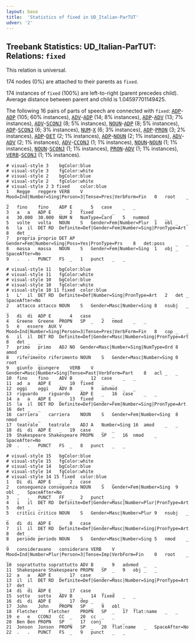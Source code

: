 ```yaml
---
layout: base
title:  'Statistics of fixed in UD_Italian-ParTUT'
udver: '2'
---
```


## Treebank Statistics: UD_Italian-ParTUT: Relations: `fixed`

This relation is universal.

174 nodes (0%) are attached to their parents as `fixed`.

174 instances of `fixed` (100%) are left-to-right (parent precedes child).
Average distance between parent and child is 1.04597701149425.

The following 16 pairs of parts of speech are connected with `fixed`: <tt><a href="it_partut-pos-ADP.html">ADP</a></tt>-<tt><a href="it_partut-pos-ADP.html">ADP</a></tt> (105; 60% instances), <tt><a href="it_partut-pos-ADV.html">ADV</a></tt>-<tt><a href="it_partut-pos-ADP.html">ADP</a></tt> (14; 8% instances), <tt><a href="it_partut-pos-ADP.html">ADP</a></tt>-<tt><a href="it_partut-pos-ADV.html">ADV</a></tt> (13; 7% instances), <tt><a href="it_partut-pos-ADV.html">ADV</a></tt>-<tt><a href="it_partut-pos-SCONJ.html">SCONJ</a></tt> (8; 5% instances), <tt><a href="it_partut-pos-NOUN.html">NOUN</a></tt>-<tt><a href="it_partut-pos-ADP.html">ADP</a></tt> (8; 5% instances), <tt><a href="it_partut-pos-ADP.html">ADP</a></tt>-<tt><a href="it_partut-pos-SCONJ.html">SCONJ</a></tt> (6; 3% instances), <tt><a href="it_partut-pos-NUM.html">NUM</a></tt>-<tt><a href="it_partut-pos-X.html">X</a></tt> (6; 3% instances), <tt><a href="it_partut-pos-ADP.html">ADP</a></tt>-<tt><a href="it_partut-pos-PRON.html">PRON</a></tt> (3; 2% instances), <tt><a href="it_partut-pos-ADP.html">ADP</a></tt>-<tt><a href="it_partut-pos-DET.html">DET</a></tt> (2; 1% instances), <tt><a href="it_partut-pos-ADP.html">ADP</a></tt>-<tt><a href="it_partut-pos-NOUN.html">NOUN</a></tt> (2; 1% instances), <tt><a href="it_partut-pos-ADV.html">ADV</a></tt>-<tt><a href="it_partut-pos-ADV.html">ADV</a></tt> (2; 1% instances), <tt><a href="it_partut-pos-ADV.html">ADV</a></tt>-<tt><a href="it_partut-pos-CCONJ.html">CCONJ</a></tt> (1; 1% instances), <tt><a href="it_partut-pos-NOUN.html">NOUN</a></tt>-<tt><a href="it_partut-pos-NOUN.html">NOUN</a></tt> (1; 1% instances), <tt><a href="it_partut-pos-NOUN.html">NOUN</a></tt>-<tt><a href="it_partut-pos-SCONJ.html">SCONJ</a></tt> (1; 1% instances), <tt><a href="it_partut-pos-PRON.html">PRON</a></tt>-<tt><a href="it_partut-pos-ADV.html">ADV</a></tt> (1; 1% instances), <tt><a href="it_partut-pos-VERB.html">VERB</a></tt>-<tt><a href="it_partut-pos-SCONJ.html">SCONJ</a></tt> (1; 1% instances).


~~~ conllu
# visual-style 3	bgColor:blue
# visual-style 3	fgColor:white
# visual-style 2	bgColor:blue
# visual-style 2	fgColor:white
# visual-style 2 3 fixed	color:blue
1	Regge	reggere	VERB	V	Mood=Ind|Number=Sing|Person=3|Tense=Pres|VerbForm=Fin	0	root	_	_
2	fino	fino	ADP	E	_	5	case	_	_
3	a	a	ADP	E	_	2	fixed	_	_
4	30.000	30.000	NUM	N	NumType=Card	5	nummod	_	_
5	volte	volta	NOUN	S	Gender=Fem|Number=Plur	1	obl	_	_
6	la	il	DET	RD	Definite=Def|Gender=Fem|Number=Sing|PronType=Art	8	det	_	_
7	propria	proprio	DET	AP	Gender=Fem|Number=Sing|Poss=Yes|PronType=Prs	8	det:poss	_	_
8	massa	massa	NOUN	S	Gender=Fem|Number=Sing	1	obj	_	SpaceAfter=No
9	.	.	PUNCT	FS	_	1	punct	_	_

~~~


~~~ conllu
# visual-style 11	bgColor:blue
# visual-style 11	fgColor:white
# visual-style 10	bgColor:blue
# visual-style 10	fgColor:white
# visual-style 10 11 fixed	color:blue
1	L'	il	DET	RD	Definite=Def|Number=Sing|PronType=Art	2	det	_	SpaceAfter=No
2	attacco	attacco	NOUN	S	Gender=Masc|Number=Sing	8	nsubj	_	_
3	di	di	ADP	E	_	4	case	_	_
4	Greene	Greene	PROPN	SP	_	2	nmod	_	_
5	è	essere	AUX	V	Mood=Ind|Number=Sing|Person=3|Tense=Pres|VerbForm=Fin	8	cop	_	_
6	il	il	DET	RD	Definite=Def|Gender=Masc|Number=Sing|PronType=Art	8	det	_	_
7	primo	primo	ADJ	NO	Gender=Masc|Number=Sing|NumType=Ord	8	amod	_	_
8	riferimento	riferimento	NOUN	S	Gender=Masc|Number=Sing	0	root	_	_
9	giunto	giungere	VERB	V	Gender=Masc|Number=Sing|Tense=Past|VerbForm=Part	8	acl	_	_
10	fino	fino	ADV	B	_	12	case	_	_
11	ad	a	ADP	E	_	10	fixed	_	_
12	oggi	oggi	ADV	B	_	9	advmod	_	_
13	riguardo	riguardo	ADP	E	_	16	case	_	_
14	a	a	ADP	E	_	13	fixed	_	_
15	la	il	DET	RD	Definite=Def|Gender=Fem|Number=Sing|PronType=Art	16	det	_	_
16	carriera	carriera	NOUN	S	Gender=Fem|Number=Sing	8	nmod	_	_
17	teatrale	teatrale	ADJ	A	Number=Sing	16	amod	_	_
18	di	di	ADP	E	_	19	case	_	_
19	Shakespeare	Shakespeare	PROPN	SP	_	16	nmod	_	SpaceAfter=No
20	.	.	PUNCT	FS	_	8	punct	_	_

~~~


~~~ conllu
# visual-style 15	bgColor:blue
# visual-style 15	fgColor:white
# visual-style 14	bgColor:blue
# visual-style 14	fgColor:white
# visual-style 14 15 fixed	color:blue
1	Di	di	ADP	E	_	2	case	_	_
2	conseguenza	conseguenza	NOUN	S	Gender=Fem|Number=Sing	9	obl	_	SpaceAfter=No
3	,	,	PUNCT	FF	_	2	punct	_	_
4	i	il	DET	RD	Definite=Def|Gender=Masc|Number=Plur|PronType=Art	5	det	_	_
5	critici	critico	NOUN	S	Gender=Masc|Number=Plur	9	nsubj	_	_
6	di	di	ADP	E	_	8	case	_	_
7	il	il	DET	RD	Definite=Def|Gender=Masc|Number=Sing|PronType=Art	8	det	_	_
8	periodo	periodo	NOUN	S	Gender=Masc|Number=Sing	5	nmod	_	_
9	consideravano	considerare	VERB	V	Mood=Ind|Number=Plur|Person=3|Tense=Imp|VerbForm=Fin	0	root	_	_
10	soprattutto	soprattutto	ADV	B	_	9	advmod	_	_
11	Shakespeare	Shakespeare	PROPN	SP	_	9	obj	_	_
12	a	a	ADP	E	_	17	case	_	_
13	il	il	DET	RD	Definite=Def|Gender=Masc|Number=Sing|PronType=Art	17	det	_	_
14	di	di	ADP	E	_	17	case	_	_
15	sotto	sotto	ADV	B	_	14	fixed	_	_
16	di	di	ADP	E	_	17	dep	_	_
17	John	John	PROPN	SP	_	9	obl	_	_
18	Fletcher	Fletcher	PROPN	SP	_	17	flat:name	_	_
19	e	e	CCONJ	CC	_	20	cc	_	_
20	Ben	Ben	PROPN	SP	_	17	conj	_	_
21	Jonson	Jonson	PROPN	SP	_	20	flat:name	_	SpaceAfter=No
22	.	.	PUNCT	FS	_	9	punct	_	_

~~~


